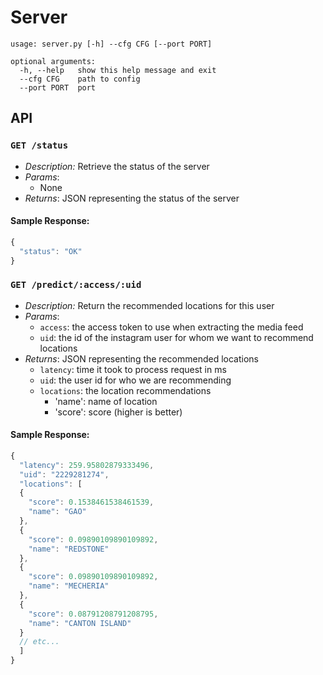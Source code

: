 Server
===

```
usage: server.py [-h] --cfg CFG [--port PORT]

optional arguments:
  -h, --help   show this help message and exit
  --cfg CFG    path to config
  --port PORT  port
```

## API

### `GET /status` 

- *Description:* Retrieve the status of the server
- *Params*:
  - None
- *Returns*: JSON representing the status of the server

#### Sample Response:
```javascript
{
  "status": "OK"
}
```

### `GET /predict/:access/:uid`

- *Description:* Return the recommended locations for this user
- *Params*:
  - `access`: the access token to use when extracting the media feed
  - `uid`: the id of the instagram user for whom we want to recommend locations
- *Returns*: JSON representing the recommended locations
  - `latency`: time it took to process request in ms
  - `uid`: the user id for who we are recommending
  - `locations`: the location recommendations
    - 'name': name of location
    - 'score': score (higher is better)

#### Sample Response:
```javascript
{
  "latency": 259.95802879333496,
  "uid": "2229281274",
  "locations": [
  {
    "score": 0.1538461538461539,
    "name": "GAO"
  },
  {
    "score": 0.09890109890109892,
    "name": "REDSTONE"
  },
  {
    "score": 0.09890109890109892,
    "name": "MECHERIA"
  },
  {
    "score": 0.08791208791208795,
    "name": "CANTON ISLAND"
  }
  // etc...
  ]
}
```

